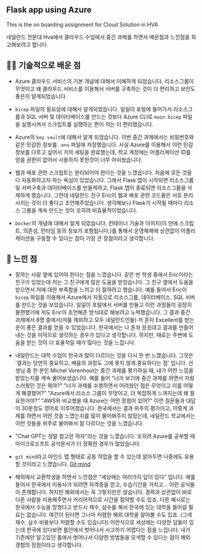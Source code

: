 ## Flask app using Azure

This is the on boarding assignment for Cloud Solution in HVA

네덜란드 전문대 Hva에서 클라우드 수업에서 중간 과제를 하면서 배운점과 느낀점을 회고해보려고 합니다.

## 👨‍💻 기술적으로 배운 점

-   Azure 클라우드 서비스의 기본 개념에 대해서 이해하게 되었습니다. 리소스그룹이 무엇이고 왜 클라우드 서비스를 이용해서 서버를 구축하는 것이 더 편리하고 보안도 좋은지 알게되었습니다.

-   `bicep` 파일의 필요성에 대해서 알게되었습니다. 일일이 포털에 들어가서 리소스그룹과 SQL 서버 및 데이터베이스를 만드는 것보다 Azure CLI로 `main.bicep` 파일을 실행시켜서 스크립트를 실행하는 편이 저는 더 편리했습니다.

-   Azure의 `key vault`에 대해서 알게 되었습니다. 이번 중간 과제에서는 비밀번호와 같은 민감한 정보를 `.env` 파일에 저장했습니다. 사실 Azure를 이용해서 이런 민감 정보를 다루고 싶어서 거의 세팅을 완료했는데, 학교 계정에는 어플리케이션 ID를 얻을 권한이 없어서 사용하지 못한것이 너무 아쉬웠습니다.

-   웹과 배포 관련 스크립트는 분리되어야 한다는 것을 느꼈습니다. 처음에 모든 것을 다 자동화하고자 하는 욕심이 있었습니다. 그래서 Flask 앱이 시작되면 리소스그룹 및 서버구축과 데이터베이스를 만들게하고, Flask 앱이 종료되면 리소스그룹을 삭제하게 했습니다.
    그런데 네덜란드 친구 Eric이 웹과 배포 관련 코드들은 서로 분리시키는 것이 더 좋다고 조언해주었습니다. 생각해보니 Flask가 시작될 때마다 리소스 그룹을 계속 만드는 것이 오히려 비효율적이었습니다.

-   `Docker`의 개념에 대해서 알게 되었습니다. 컨테이너 기술과 이미지(이 안에 스크립트, 의존성, 런타임 등의 정보가 포함됩니다.)를 통해서 운영체제에 상관없이 어플리케이션을 구동할 수 있다는 점이 가장 큰 장점이라고 생각합니다.

## 📝 느낀 점

-   잘하는 사람 옆에 있어야 한다는 점을 느꼈습니다. 같은 반 학생 중에서 Eric이라는 친구가 있었는데 저는 그 친구에게 많은 도움을 받았습니다. 그 친구 옆에서 도움을 받으면서 저에 대한 부족함을 느끼고 더 잘하려고 했습니다.
    예를 들어서 Eric이 `bicep` 파일을 이용해서 Azure에서 자동으로 리소스그룹, 데이터베이스, SQL 서버를 만드는 것을 보았습니다. 일일이 포털에서 서버를 만들고 이런 과정들이 굉장히 불편했기에 저도 Eric이 조언해준 방식대로 해보려고 노력했습니다.
    그 결과 중간 과제에서 8명 중에서(저를 제외하고 모두 네덜란드인들) 저 혼자 Excellent를 받는 운이 좋은 결과를 얻을 수 있었습니다.
    한국에서는 나 혼자 끙끙대고 결과를 만들어내는 것을 미덕으로 생각하는 경우가 있다고 생각합니다. 하지만, 때로는 주변에 도움을 받는 것이 더 효율적일 때가 많다는 것을 느낍니다.

-   네덜란드는 대학 수업이 한국과 많이 다르다는 것을 다시 한 번 느꼈습니다. 그것은 '결과는 당연히 중요하고, 배움의 과정도 그에 못지 않게 중요하다는 점' 입니다. 선생님 중 한 분인 Michel Vorenhout는 중간 과제를 평가하실 때, 내가 어떤 느낌을 받았는지를 계속 물어보셨습니다.
    예를 들어 "너가 보기에 중간 과제를 하면서 자랑스러웠던 것은 뭐야?" "너가 과제를 수행하면서 어려웠던 점은 무엇이고 이를 어떻게 해결했어?" "Azure에서 리소스 그룹이 무엇이고, 더 복잡하게 느껴지는데 왜 필요한거야?" "AWS와 비교했을 때 Azure는 어떤 장점이 있어?" 이런 질문들과 대답이 30분정도 영어로 이루어졌습니다.
    한국에서는 결과 위주의 평가이고, 이렇게 과제를 하면서 어떤 것을 느꼈는지를 많이 물어봐주지 않았는데, 네덜란드 학교에서는 이런 것들을 위주로 물어봐서 참 다르다는 것을 느꼈습니다.

-   "Chat GPT는 정말 참고만 하자"라는 것을 느꼈습니다. 오히려 Azure를 공부할 때 마이크로소프트 공식문서가 더 정확한 경우가 많았습니다.

-   `git mind`라고 마인드 맵 형태로 공동 작업을 할 수 있는데 알아두면 나중에도 유용할 것이라고 느꼈습니다. [Git mind](https://gitmind.com/kr/)

-   해외에서 교환학생을 하면서 느낀점은 "세상에는 여러가지 답이 있다" 입니다.
    예를 들어서 한국에서 미용사가 되려면 자격증을 얻고, 수습기간을 거치고... 이런 공식들이 존재합니다. 하지만 해외에서는 꼭 그렇지만은 않습니다. 경력과 상관없이 바로 다른 사람을 미용해주면서 커리어적으로 시간을 절약할 수도 있죠.
    다른 예시로는 한국에서 수능을 망쳤다고 반드시 재수, 삼수를 해서 한국에 있는 대학을 들어갈 필요는 없습니다. 여건이 된다면 그나마 저렴한 해외 대학을 알아볼 수도 있죠. (그게 재수, 삼수 비용보다 저렴할 수도 있습니다)
    이런식으로 세상에는 다양한 답들이 있는데 한국에 있다보면 틀안에서 벗어나서 사고하기 어렵다는 점을 느낍니다. 내가 기존에만 알고있던 틀에서 벗어나서 다양한 방법들을 모색할 수 있다는 점이 해외 경험의 장점이라고 생각합니다.
